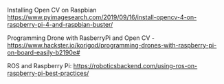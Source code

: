Installing Open CV on Raspbian 
https://www.pyimagesearch.com/2019/09/16/install-opencv-4-on-raspberry-pi-4-and-raspbian-buster/


Programming Drone with RasberryPi and Open CV - 
  https://www.hackster.io/korigod/programming-drones-with-raspberry-pi-on-board-easily-b2190e#
  
ROS and Raspberry Pi:
https://roboticsbackend.com/using-ros-on-raspberry-pi-best-practices/
